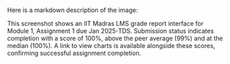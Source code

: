 Here is a markdown description of the image:

This screenshot shows an IIT Madras LMS grade report interface for Module 1, Assignment 1 due Jan 2025-TDS. Submission status indicates completion with a score of 100%, above the peer average (99%) and at the median (100%). A link to view charts is available alongside these scores, confirming successful assignment completion.
